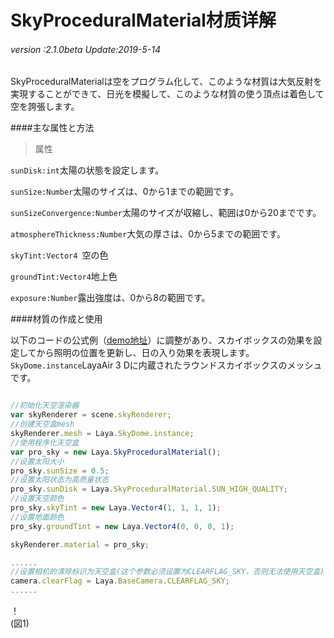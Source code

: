 # SkyProceduralMaterial材质详解

###### *version :2.1.0beta   Update:2019-5-14*

SkyProceduralMaterialは空をプログラム化して、このような材質は大気反射を実現することができて、日光を模擬して、このような材質の使う頂点は着色して空を誇張します。

####主な属性と方法

>属性

`sunDisk:int`太陽の状態を設定します。

`sunSize:Number`太陽のサイズは、0から1までの範囲です。

`sunSizeConvergence:Number`太陽のサイズが収縮し、範囲は0から20までです。

`atmosphereThickness:Number`大気の厚さは、0から5までの範囲です。

`skyTint:Vector4 `空の色

`groundTint:Vector4`地上色

`exposure:Number`露出強度は、0から8の範囲です。

####材質の作成と使用

以下のコードの公式例（[demo地址](https://layaair.ldc.layabox.com/demo2/?language=ch&category=3d&group=Sky&name=Sky_Procedural)）に調整があり、スカイボックスの効果を設定してから照明の位置を更新し、日の入り効果を表現します。`SkyDome.instance`LayaAir 3 Dに内蔵されたラウンドスカイボックスのメッシュです。


```typescript

//初始化天空渲染器
var skyRenderer = scene.skyRenderer;
//创建天空盒mesh
skyRenderer.mesh = Laya.SkyDome.instance;
//使用程序化天空盒
var pro_sky = new Laya.SkyProceduralMaterial();
//设置太阳大小
pro_sky.sunSize = 0.5;
//设置太阳状态为高质量状态
pro_sky.sunDisk = Laya.SkyProceduralMaterial.SUN_HIGH_QUALITY;
//设置天空颜色
pro_sky.skyTint = new Laya.Vector4(1, 1, 1, 1);
//设置地面颜色
pro_sky.groundTint = new Laya.Vector4(0, 0, 0, 1);

skyRenderer.material = pro_sky;

......
//设置相机的清除标识为天空盒(这个参数必须设置为CLEARFLAG_SKY，否则无法使用天空盒)
camera.clearFlag = Laya.BaseCamera.CLEARFLAG_SKY;
......
```


！[](img/1.gif)<br/>(図1)
